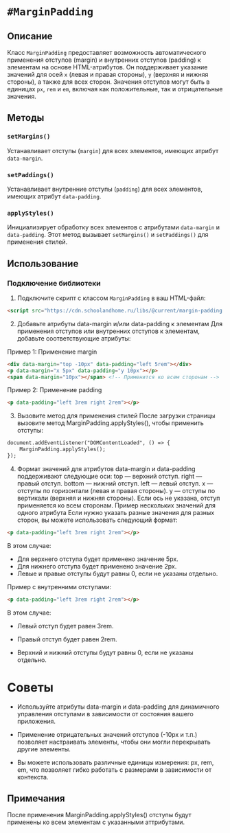 # `#MarginPadding`

## Описание

Класс `MarginPadding` предоставляет возможность автоматического применения отступов (margin) и внутренних отступов (padding) к элементам на основе HTML-атрибутов. Он поддерживает указание значений для осей `x` (левая и правая стороны), `y` (верхняя и нижняя стороны), а также для всех сторон. Значения отступов могут быть в единицах `px`, `rem` и `em`, включая как положительные, так и отрицательные значения.

## Методы

### `setMargins()`
Устанавливает отступы (`margin`) для всех элементов, имеющих атрибут `data-margin`.

### `setPaddings()`
Устанавливает внутренние отступы (`padding`) для всех элементов, имеющих атрибут `data-padding`.

### `applyStyles()`
Инициализирует обработку всех элементов с атрибутами `data-margin` и `data-padding`. Этот метод вызывает `setMargins()` и `setPaddings()` для применения стилей.

## Использование

### Подключение библиотеки

1. Подключите скрипт с классом `MarginPadding` в ваш HTML-файл:

```html
<script src="https://cdn.schoolandhome.ru/libs/@current/margin-padding.js"></script>
```


2. Добавьте атрибуты data-margin и/или data-padding к элементам
Для применения отступов или внутренних отступов к элементам, добавьте соответствующие атрибуты:

Пример 1: Применение margin

```html
<div data-margin="top -10px" data-padding="left 5rem"></div>
<p data-margin="x 5px" data-padding="y 10px"></p>
<span data-margin="10px"></span> <!-- Применится ко всем сторонам -->
```

Пример 2: Применение padding
```html
<p data-padding="left 3rem right 2rem"></p>
```



3. Вызовите метод для применения стилей
После загрузки страницы вызовите метод MarginPadding.applyStyles(), чтобы применить отступы:

```html
document.addEventListener("DOMContentLoaded", () => {
    MarginPadding.applyStyles();
});
```

4. Формат значений для атрибутов
data-margin и data-padding поддерживают следующие оси:
top — верхний отступ.
right — правый отступ.
bottom — нижний отступ.
left — левый отступ.
x — отступы по горизонтали (левая и правая стороны).
y — отступы по вертикали (верхняя и нижняя стороны).
Если ось не указана, отступ применяется ко всем сторонам.
Пример нескольких значений для одного атрибута
Если нужно указать разные значения для разных сторон, вы можете использовать следующий формат:

```html
<p data-padding="left 3rem right 2rem"></p>
```

В этом случае:

* Для верхнего отступа будет применено значение 5px.
* Для нижнего отступа будет применено значение 2px.
* Левые и правые отступы будут равны 0, если не указаны отдельно.

Пример с внутренними отступами:
```html
<p data-padding="left 3rem right 2rem"></p>
```
В этом случае:

* Левый отступ будет равен 3rem.

* Правый отступ будет равен 2rem.

* Верхний и нижний отступы будут равны 0, если не указаны отдельно.

# Советы

* Используйте атрибуты data-margin и data-padding для динамичного управления отступами в зависимости от состояния вашего приложения.

* Применение отрицательных значений отступов (-10px и т.п.) позволяет настраивать элементы, чтобы они могли перекрывать другие элементы.

* Вы можете использовать различные единицы измерения: px, rem, em, что позволяет гибко работать с размерами в зависимости от контекста.

## Примечания
После применения MarginPadding.applyStyles() отступы будут применены ко всем элементам с указанными аттрибутами.



